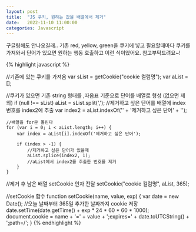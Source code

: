 ```yaml
---
layout: post
title:  "JS 쿠키, 원하는 값을 배열에서 제거"
date:   2022-11-10 11:00:00
categories: Javascript
---
```


구글링해도 안나오길래..
기존 red, yellow, green을 쿠키에 넣고
필요할때마다 쿠키를 가져와서 단어가 있으면 원하는 행동 호출하고
이런 식이였어요. 참고부탁드려요~!


{% highlight javascript %}

//기존에 있는 쿠키를 가져옴
var sList = getCookie("cookie 컬럼명");
var aList = [];

//쿠키가 있으면 기존 string 형태를 ,따옴표 기준으로 단어를 배열로 형성 (없으면 제외)
  if (null !== sList) aList = sList.split(',');
    //제거하고 싶은 단어를 배열에 index 번호를 index2에 추출
    var index2 = aList.indexOf('' + '제거하고 싶은 단어' + '');
    
    //배열을 for문 돌린다
    for (var i = 0; i < aList.length; i++) {
        var index = aList[i].indexOf('제거하고 싶은 단어');
        
        if (index > -1) {
            //제거하고 싶은 단어가 있을때
            aList.splice(index2, 1);
            //aList에서 index2를 추출한 번호를 제거
        }
    }
//제거 후 남은 배열 setCookie 인자 전달
setCookie("cookie 컬럼명", aList, 365);

//setCookie 함수
function setCookie(name, value, exp) {
    var date = new Date();
    //오늘 날짜부터 365일 추가한 날짜까지 cookie 저장
    date.setTime(date.getTime() + exp * 24 * 60 * 60 * 1000);
    document.cookie = name + '=' + value + ';expires=' + date.toUTCString() + ';path=/';
}
{% endhighlight %}

